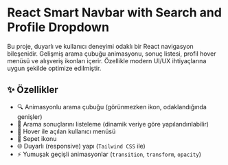 # React Smart Navbar with Search and Profile Dropdown

Bu proje, duyarlı ve kullanıcı deneyimi odaklı bir React navigasyon bileşenidir. Gelişmiş arama çubuğu animasyonu, sonuç listesi, profil hover menüsü ve alışveriş ikonları içerir. Özellikle modern UI/UX ihtiyaçlarına uygun şekilde optimize edilmiştir.

## ✨ Özellikler

- 🔍 Animasyonlu arama çubuğu (görünmezken ikon, odaklandığında genişler)
- 🧠 Arama sonuçlarını listeleme (dinamik veriye göre yapılandırılabilir)
- 👤 Hover ile açılan kullanıcı menüsü
- 🛒 Sepet ikonu
- 🌐 Duyarlı (responsive) yapı (`Tailwind CSS` ile)
- ⚡️ Yumuşak geçişli animasyonlar (`transition`, `transform`, `opacity`)
